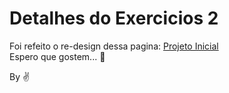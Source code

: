 # Detalhes do Exercicios 2

Foi refeito o re-design dessa pagina:  [Projeto Inicial](/image/page.png)<br/>
Espero que gostem... :grimacing:


By :v:

<!-- #end -->
